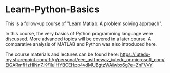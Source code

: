 # Learn-Python-Basics

This is a follow-up course of "Learn Matlab: A problem solving approach".

In this course, the very basics of Python programming language were discussed. More advanced topics will be covered in a later course.
A comparative analysis of MATLAB and Python was also introduced here.

The course materials and lectures can be found here: https://iutedu-my.sharepoint.com/:f:/g/personal/eee_asifnewaz_iutedu_onmicrosoft_com/EiGARmfHzHlNn7_Kf1luIHYBCEHpp4vdMUBgtzWAiwbx6g?e=ZnFVvY
